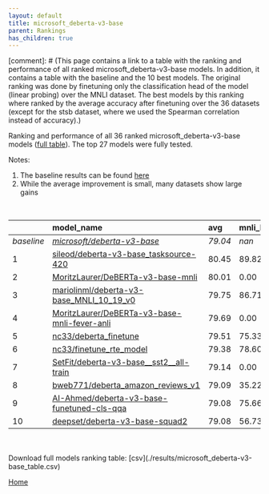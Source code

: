 ```yaml
---
layout: default
title: microsoft_deberta-v3-base
parent: Rankings
has_children: true
---
```

[comment]: # (This page contains a link to a table with the ranking and performance of all ranked microsoft_deberta-v3-base models. In addition, it contains a table with the baseline and the 10 best models. The original ranking was done by finetuning only the classification head of the model (linear probing) over the MNLI dataset.  The best models  by this ranking where ranked by the average accuracy after finetuning over the 36 datasets (except for the stsb dataset, where we used the Spearman correlation instead of accuracy).)

Ranking and performance of all 36 ranked microsoft_deberta-v3-base models ([full table](./results/microsoft_deberta-v3-base_table.csv)).  The top 27 models were fully tested.

Notes:
1. The baseline results can be found [here](microsoft_deberta-v3-base_pretrain_scores_table)
1. While the average improvement is small, many datasets show large gains

<br>


|            | model_name                                                                                                                                                                                                                                                                                                                                                                                                                                                                                                                                                                                                                                                                                                                                             | avg     | mnli_lp   | 20_newsgroup   | ag_news   | amazon_reviews_multi   | anli    | boolq   | cb      | cola    | copa    | dbpedia   | esnli   | financial_phrasebank   | imdb    | isear   | mnli    | mrpc    | multirc   | poem_sentiment   | qnli    | qqp     | rotten_tomatoes   | rte     | sst2    | sst_5bins   | stsb    | trec_coarse   | trec_fine   | tweet_ev_emoji   | tweet_ev_emotion   | tweet_ev_hate   | tweet_ev_irony   | tweet_ev_offensive   | tweet_ev_sentiment   | wic     | wnli    | wsc     | yahoo_answers   |
|:-----------|:-------------------------------------------------------------------------------------------------------------------------------------------------------------------------------------------------------------------------------------------------------------------------------------------------------------------------------------------------------------------------------------------------------------------------------------------------------------------------------------------------------------------------------------------------------------------------------------------------------------------------------------------------------------------------------------------------------------------------------------------------------|:--------|:----------|:---------------|:----------|:-----------------------|:--------|:--------|:--------|:--------|:--------|:----------|:--------|:-----------------------|:--------|:--------|:--------|:--------|:----------|:-----------------|:--------|:--------|:------------------|:--------|:--------|:------------|:--------|:--------------|:------------|:-----------------|:-------------------|:----------------|:-----------------|:---------------------|:---------------------|:--------|:--------|:--------|:----------------|
| *baseline* | *[microsoft/deberta-v3-base](microsoft/deberta-v3-base_pretrain_scores_table)*                                                                                                                                                                                                                                                                                                                                                                                                                                                                                                                                                                                                                                                                         | *79.04* | *nan*     | *86.41*        | *90.44*   | *66.86*                | *58.78* | *82.99* | *75.00* | *86.57* | *58.40* | *79.43*   | *91.93* | *84.48*                | *94.49* | *71.86* | *89.78* | *89.20* | *62.26*   | *86.73*          | *93.51* | *91.79* | *90.42*           | *82.35* | *95.06* | *56.98*     | *90.28* | *97.76*       | *91.02*     | *46.19*          | *83.95*            | *56.21*         | *79.82*          | *85.06*              | *71.80*              | *71.21* | *70.21* | *64.09* | *72.03*         |
| 1          | [sileod/deberta-v3-base_tasksource-420](model_gain_chart?avg=1.41&mnli_lp=nan&20_newsgroup=0.63&ag_news=0.46&amazon_reviews_multi=-0.40&anli=0.94&boolq=2.55&cb=10.71&cola=0.49&copa=10.60&dbpedia=0.10&esnli=-0.25&financial_phrasebank=1.31&imdb=-0.17&isear=0.63&mnli=0.42&mrpc=-0.23&multirc=1.73&poem_sentiment=0.77&qnli=0.12&qqp=-0.05&rotten_tomatoes=0.67&rte=2.13&sst2=0.01&sst_5bins=-0.02&stsb=1.39&trec_coarse=0.24&trec_fine=0.18&tweet_ev_emoji=0.62&tweet_ev_emotion=0.43&tweet_ev_hate=1.84&tweet_ev_irony=1.43&tweet_ev_offensive=0.17&tweet_ev_sentiment=0.08&wic=-1.78&wnli=3.03&wsc=9.95&yahoo_answers=0.17&model_name=sileod%2Fdeberta-v3-base_tasksource-420&base_name=microsoft%2Fdeberta-v3-base)                             | 80.45   | 89.82     | 87.04          | 90.90     | 66.46                  | 59.72   | 85.54   | 85.71   | 87.06   | 69.00   | 79.53     | 91.67   | 85.80                  | 94.32   | 72.49   | 90.21   | 88.97   | 63.99     | 87.50            | 93.63   | 91.74   | 91.09             | 84.48   | 95.07   | 56.97       | 91.67   | 98.00         | 91.20       | 46.81            | 84.38              | 58.05           | 81.25            | 85.23                | 71.88                | 69.44   | 73.24   | 74.04   | 72.20           |
| 2          | [MoritzLaurer/DeBERTa-v3-base-mnli](model_gain_chart?avg=0.97&mnli_lp=nan&20_newsgroup=-0.39&ag_news=0.19&amazon_reviews_multi=0.10&anli=1.31&boolq=0.81&cb=8.93&cola=0.01&copa=13.60&dbpedia=-0.23&esnli=-0.51&financial_phrasebank=0.61&imdb=-0.26&isear=-0.35&mnli=-0.34&mrpc=1.24&multirc=1.50&poem_sentiment=-0.19&qnli=0.30&qqp=0.13&rotten_tomatoes=-0.55&rte=3.57&sst2=0.35&sst_5bins=0.39&stsb=1.10&trec_coarse=-0.36&trec_fine=-0.02&tweet_ev_emoji=1.11&tweet_ev_emotion=-0.35&tweet_ev_hate=1.43&tweet_ev_irony=-2.65&tweet_ev_offensive=-1.69&tweet_ev_sentiment=-1.51&wic=0.57&wnli=-2.61&wsc=9.95&yahoo_answers=-0.33&model_name=MoritzLaurer%2FDeBERTa-v3-base-mnli&base_name=microsoft%2Fdeberta-v3-base)                             | 80.01   | 0.00      | 86.02          | 90.63     | 66.96                  | 60.09   | 83.79   | 83.93   | 86.58   | 72.00   | 79.20     | 91.42   | 85.10                  | 94.23   | 71.51   | 89.44   | 90.44   | 63.76     | 86.54            | 93.81   | 91.91   | 89.87             | 85.92   | 95.41   | 57.38       | 91.38   | 97.40         | 91.00       | 47.30            | 83.60              | 57.64           | 77.17            | 83.37                | 70.29                | 71.79   | 67.61   | 74.04   | 71.70           |
| 3          | [mariolinml/deberta-v3-base_MNLI_10_19_v0](model_gain_chart?avg=0.71&mnli_lp=nan&20_newsgroup=-0.57&ag_news=-0.21&amazon_reviews_multi=-0.12&anli=1.28&boolq=-1.15&cb=7.14&cola=-1.72&copa=10.60&dbpedia=0.00&esnli=-0.81&financial_phrasebank=2.42&imdb=-0.12&isear=-0.48&mnli=-0.06&mrpc=-0.97&multirc=2.12&poem_sentiment=1.73&qnli=0.25&qqp=0.08&rotten_tomatoes=-0.65&rte=3.21&sst2=0.12&sst_5bins=0.48&stsb=1.46&trec_coarse=-0.16&trec_fine=0.78&tweet_ev_emoji=-0.67&tweet_ev_emotion=0.29&tweet_ev_hate=-0.22&tweet_ev_irony=0.03&tweet_ev_offensive=-0.76&tweet_ev_sentiment=-0.54&wic=-1.15&wnli=4.44&wsc=-0.63&yahoo_answers=0.10&model_name=mariolinml%2Fdeberta-v3-base_MNLI_10_19_v0&base_name=microsoft%2Fdeberta-v3-base)             | 79.75   | 86.71     | 85.85          | 90.23     | 66.74                  | 60.06   | 81.83   | 82.14   | 84.85   | 69.00   | 79.43     | 91.11   | 86.90                  | 94.37   | 71.38   | 89.72   | 88.24   | 64.38     | 88.46            | 93.76   | 91.87   | 89.77             | 85.56   | 95.18   | 57.47       | 91.74   | 97.60         | 91.80       | 45.53            | 84.24              | 55.99           | 79.85            | 84.30                | 71.26                | 70.06   | 74.65   | 63.46   | 72.13           |
| 4          | [MoritzLaurer/DeBERTa-v3-base-mnli-fever-anli](model_gain_chart?avg=0.65&mnli_lp=nan&20_newsgroup=-0.61&ag_news=-0.01&amazon_reviews_multi=0.46&anli=0.84&boolq=2.12&cb=16.07&cola=-0.76&copa=8.60&dbpedia=-0.40&esnli=-0.29&financial_phrasebank=-1.98&imdb=-0.47&isear=-0.22&mnli=-0.21&mrpc=0.50&multirc=1.91&poem_sentiment=1.73&qnli=0.07&qqp=-0.37&rotten_tomatoes=-0.74&rte=3.94&sst2=-0.45&sst_5bins=0.07&stsb=1.27&trec_coarse=-0.16&trec_fine=0.18&tweet_ev_emoji=-0.93&tweet_ev_emotion=-1.33&tweet_ev_hate=-1.67&tweet_ev_irony=-5.46&tweet_ev_offensive=-0.17&tweet_ev_sentiment=-0.11&wic=-0.21&wnli=-1.20&wsc=4.18&yahoo_answers=-0.70&model_name=MoritzLaurer%2FDeBERTa-v3-base-mnli-fever-anli&base_name=microsoft%2Fdeberta-v3-base) | 79.69   | 0.00      | 85.81          | 90.43     | 67.32                  | 59.62   | 85.11   | 91.07   | 85.81   | 67.00   | 79.03     | 91.63   | 82.50                  | 94.02   | 71.64   | 89.57   | 89.71   | 64.17     | 88.46            | 93.57   | 91.41   | 89.68             | 86.28   | 94.61   | 57.06       | 91.55   | 97.60         | 91.20       | 45.26            | 82.62              | 54.55           | 74.36            | 84.88                | 71.69                | 71.00   | 69.01   | 68.27   | 71.33           |
| 5          | [nc33/deberta_finetune](model_gain_chart?avg=0.47&mnli_lp=nan&20_newsgroup=-0.22&ag_news=-0.08&amazon_reviews_multi=0.62&anli=-0.22&boolq=1.36&cb=-1.79&cola=0.01&copa=9.60&dbpedia=0.23&esnli=-0.35&financial_phrasebank=4.11&imdb=-0.02&isear=0.37&mnli=-0.15&mrpc=0.99&multirc=1.27&poem_sentiment=0.77&qnli=0.05&qqp=-0.12&rotten_tomatoes=-0.18&rte=0.69&sst2=0.12&sst_5bins=1.39&stsb=0.13&trec_coarse=-0.56&trec_fine=-0.22&tweet_ev_emoji=0.93&tweet_ev_emotion=1.13&tweet_ev_hate=3.18&tweet_ev_irony=-0.74&tweet_ev_offensive=-1.34&tweet_ev_sentiment=-1.61&wic=-0.53&wnli=-2.61&wsc=0.34&yahoo_answers=0.30&model_name=nc33%2Fdeberta_finetune&base_name=microsoft%2Fdeberta-v3-base)                                                      | 79.51   | 75.33     | 86.19          | 90.37     | 67.48                  | 58.56   | 84.34   | 73.21   | 86.58   | 68.00   | 79.67     | 91.57   | 88.60                  | 94.47   | 72.23   | 89.64   | 90.20   | 63.53     | 87.50            | 93.56   | 91.67   | 90.24             | 83.03   | 95.18   | 58.37       | 90.41   | 97.20         | 90.80       | 47.12            | 85.08              | 59.39           | 79.08            | 83.72                | 70.20                | 70.69   | 67.61   | 64.42   | 72.33           |
| 6          | [nc33/finetune_rte_model](model_gain_chart?avg=0.34&mnli_lp=nan&20_newsgroup=0.56&ag_news=-0.04&amazon_reviews_multi=0.12&anli=0.59&boolq=1.57&cb=3.57&cola=0.01&copa=1.60&dbpedia=0.57&esnli=-0.80&financial_phrasebank=1.42&imdb=0.29&isear=0.63&mnli=-0.07&mrpc=-0.23&multirc=1.15&poem_sentiment=-1.15&qnli=0.10&qqp=0.34&rotten_tomatoes=0.20&rte=0.69&sst2=-0.11&sst_5bins=-1.01&stsb=1.43&trec_coarse=-0.16&trec_fine=0.18&tweet_ev_emoji=0.86&tweet_ev_emotion=-1.47&tweet_ev_hate=2.41&tweet_ev_irony=-1.51&tweet_ev_offensive=0.06&tweet_ev_sentiment=0.08&wic=0.73&wnli=0.21&wsc=-0.63&yahoo_answers=0.10&model_name=nc33%2Ffinetune_rte_model&base_name=microsoft%2Fdeberta-v3-base)                                                       | 79.38   | 78.60     | 86.98          | 90.40     | 66.98                  | 59.38   | 84.56   | 78.57   | 86.58   | 60.00   | 80.00     | 91.12   | 85.90                  | 94.78   | 72.49   | 89.71   | 88.97   | 63.41     | 85.58            | 93.61   | 92.13   | 90.62             | 83.03   | 94.95   | 55.97       | 91.70   | 97.60         | 91.20       | 47.05            | 82.48              | 58.62           | 78.32            | 85.12                | 71.88                | 71.94   | 70.42   | 63.46   | 72.13           |
| 7          | [SetFit/deberta-v3-base__sst2__all-train](model_gain_chart?avg=0.10&mnli_lp=nan&20_newsgroup=0.06&ag_news=0.36&amazon_reviews_multi=0.08&anli=0.63&boolq=1.45&cb=3.57&cola=0.39&copa=-1.40&dbpedia=0.57&esnli=-0.53&financial_phrasebank=1.52&imdb=-0.04&isear=-0.22&mnli=-0.19&mrpc=0.99&multirc=2.00&poem_sentiment=0.77&qnli=-0.19&qqp=0.21&rotten_tomatoes=-0.18&rte=-0.76&sst2=-0.34&sst_5bins=-0.60&stsb=-0.32&trec_coarse=0.24&trec_fine=-0.22&tweet_ev_emoji=0.82&tweet_ev_emotion=0.50&tweet_ev_hate=-3.92&tweet_ev_irony=-0.99&tweet_ev_offensive=-0.17&tweet_ev_sentiment=-0.96&wic=1.20&wnli=-2.61&wsc=2.26&yahoo_answers=-0.27&model_name=SetFit%2Fdeberta-v3-base__sst2__all-train&base_name=microsoft%2Fdeberta-v3-base)                | 79.14   | 0.00      | 86.47          | 90.80     | 66.94                  | 59.41   | 84.43   | 78.57   | 86.96   | 57.00   | 80.00     | 91.40   | 86.00                  | 94.45   | 71.64   | 89.60   | 90.20   | 64.25     | 87.50            | 93.32   | 91.99   | 90.24             | 81.59   | 94.72   | 56.38       | 89.96   | 98.00         | 90.80       | 47.01            | 84.45              | 52.29           | 78.83            | 84.88                | 70.84                | 72.41   | 67.61   | 66.35   | 71.77           |
| 8          | [bweb771/deberta_amazon_reviews_v1](model_gain_chart?avg=0.05&mnli_lp=nan&20_newsgroup=0.32&ag_news=-0.28&amazon_reviews_multi=-0.20&anli=-2.25&boolq=2.79&cb=3.57&cola=-0.28&copa=-3.40&dbpedia=-0.20&esnli=-0.63&financial_phrasebank=0.41&imdb=-0.20&isear=-0.42&mnli=-0.32&mrpc=0.26&multirc=0.28&poem_sentiment=3.65&qnli=-0.19&qqp=-0.12&rotten_tomatoes=-1.02&rte=1.41&sst2=-1.14&sst_5bins=0.62&stsb=-0.16&trec_coarse=0.04&trec_fine=-0.62&tweet_ev_emoji=-0.68&tweet_ev_emotion=0.64&tweet_ev_hate=-0.99&tweet_ev_irony=-0.48&tweet_ev_offensive=-0.64&tweet_ev_sentiment=0.06&wic=-0.05&wnli=-1.20&wsc=3.22&yahoo_answers=0.17&model_name=bweb771%2Fdeberta_amazon_reviews_v1&base_name=microsoft%2Fdeberta-v3-base)                        | 79.09   | 35.22     | 86.74          | 90.17     | 66.66                  | 56.53   | 85.78   | 78.57   | 86.29   | 55.00   | 79.23     | 91.30   | 84.90                  | 94.29   | 71.45   | 89.46   | 89.46   | 62.54     | 90.38            | 93.32   | 91.66   | 89.40             | 83.75   | 93.92   | 57.60       | 90.12   | 97.80         | 90.40       | 45.51            | 84.59              | 55.22           | 79.34            | 84.42                | 71.87                | 71.16   | 69.01   | 67.31   | 72.20           |
| 9          | [AI-Ahmed/deberta-v3-base-funetuned-cls-qqa](model_gain_chart?avg=0.04&mnli_lp=nan&20_newsgroup=-0.71&ag_news=0.16&amazon_reviews_multi=0.36&anli=-0.00&boolq=0.22&cb=5.36&cola=0.20&copa=5.60&dbpedia=0.07&esnli=-0.72&financial_phrasebank=-2.48&imdb=-0.22&isear=0.69&mnli=0.24&mrpc=-0.72&multirc=0.45&poem_sentiment=-3.08&qnli=0.30&qqp=0.03&rotten_tomatoes=0.01&rte=-1.48&sst2=0.01&sst_5bins=1.30&stsb=1.38&trec_coarse=-0.76&trec_fine=0.18&tweet_ev_emoji=1.13&tweet_ev_emotion=-0.21&tweet_ev_hate=4.73&tweet_ev_irony=-1.63&tweet_ev_offensive=0.29&tweet_ev_sentiment=0.40&wic=-1.47&wnli=-5.42&wsc=-2.55&yahoo_answers=-0.07&model_name=AI-Ahmed%2Fdeberta-v3-base-funetuned-cls-qqa&base_name=microsoft%2Fdeberta-v3-base)             | 79.08   | 75.66     | 85.70          | 90.60     | 67.22                  | 58.78   | 83.21   | 80.36   | 86.77   | 64.00   | 79.50     | 91.21   | 82.00                  | 94.27   | 72.56   | 90.02   | 88.48   | 62.71     | 83.65            | 93.81   | 91.82   | 90.43             | 80.87   | 95.07   | 58.28       | 91.65   | 97.00         | 91.20       | 47.32            | 83.74              | 60.94           | 78.19            | 85.35                | 72.20                | 69.75   | 64.79   | 61.54   | 71.97           |
| 10         | [deepset/deberta-v3-base-squad2](model_gain_chart?avg=0.04&mnli_lp=nan&20_newsgroup=-0.26&ag_news=-0.51&amazon_reviews_multi=0.10&anli=-1.25&boolq=2.46&cb=3.57&cola=-0.47&copa=13.60&dbpedia=0.10&esnli=-0.74&financial_phrasebank=-0.28&imdb=-0.34&isear=0.23&mnli=-0.22&mrpc=0.75&multirc=1.09&poem_sentiment=-3.08&qnli=0.36&qqp=0.04&rotten_tomatoes=-0.18&rte=1.05&sst2=-0.34&sst_5bins=1.93&stsb=1.16&trec_coarse=-0.56&trec_fine=0.38&tweet_ev_emoji=0.18&tweet_ev_emotion=-0.70&tweet_ev_hate=-0.49&tweet_ev_irony=-2.27&tweet_ev_offensive=-12.97&tweet_ev_sentiment=-0.87&wic=-0.37&wnli=1.62&wsc=-0.63&yahoo_answers=-0.60&model_name=deepset%2Fdeberta-v3-base-squad2&base_name=microsoft%2Fdeberta-v3-base)                              | 79.08   | 56.73     | 86.15          | 89.93     | 66.96                  | 57.53   | 85.44   | 78.57   | 86.10   | 72.00   | 79.53     | 91.18   | 84.20                  | 94.15   | 72.10   | 89.56   | 89.95   | 63.35     | 83.65            | 93.87   | 91.83   | 90.24             | 83.39   | 94.72   | 58.91       | 91.44   | 97.20         | 91.40       | 46.37            | 83.25              | 55.72           | 77.55            | 72.09                | 70.93                | 70.85   | 71.83   | 63.46   | 71.43           |


<br>
<br>
Download full models ranking table: [csv](./results/microsoft_deberta-v3-base_table.csv)

[Home](.)